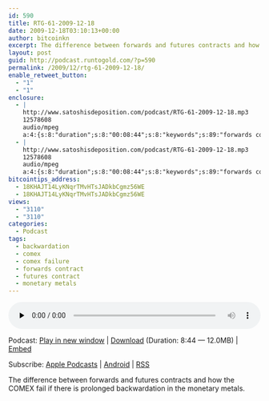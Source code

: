 ```yaml
---
id: 590
title: RTG-61-2009-12-18
date: 2009-12-18T03:10:13+00:00
author: bitcoinkn
excerpt: The difference between forwards and futures contracts and how the COMEX fail if there is prolonged backwardation in the monetary metals.
layout: post
guid: http://podcast.runtogold.com/?p=590
permalink: /2009/12/rtg-61-2009-12-18/
enable_retweet_button:
  - "1"
  - "1"
enclosure:
  - |
    http://www.satoshisdeposition.com/podcast/RTG-61-2009-12-18.mp3
    12578608
    audio/mpeg
    a:4:{s:8:"duration";s:8:"00:08:44";s:8:"keywords";s:89:"forwards contract, futures contract, comex, comex failure, backwardation, monetary metals";s:6:"author";s:17:"Trace Mayer, J.D.";s:8:"explicit";s:1:"0";}
  - |
    http://www.satoshisdeposition.com/podcast/RTG-61-2009-12-18.mp3
    12578608
    audio/mpeg
    a:4:{s:8:"duration";s:8:"00:08:44";s:8:"keywords";s:89:"forwards contract, futures contract, comex, comex failure, backwardation, monetary metals";s:6:"author";s:17:"Trace Mayer, J.D.";s:8:"explicit";s:1:"0";}
bitcointips_address:
  - 18KHAJT14LyKNqrTMvHTsJADkbCgmz56WE
  - 18KHAJT14LyKNqrTMvHTsJADkbCgmz56WE
views:
  - "3110"
  - "3110"
categories:
  - Podcast
tags:
  - backwardation
  - comex
  - comex failure
  - forwards contract
  - futures contract
  - monetary metals
---
```

<!--powerpress_player-->

<div class="powerpress_player" id="powerpress_player_5652">
  <audio class="wp-audio-shortcode" id="audio-590-63" preload="none" style="width: 100%;" controls="controls"><source type="audio/mpeg" src="http://media.blubrry.com/bitcoinruntogold/p/www.satoshisdeposition.com/podcast/RTG-61-2009-12-18.mp3?_=63" /><a href="http://media.blubrry.com/bitcoinruntogold/p/www.satoshisdeposition.com/podcast/RTG-61-2009-12-18.mp3">http://media.blubrry.com/bitcoinruntogold/p/www.satoshisdeposition.com/podcast/RTG-61-2009-12-18.mp3</a></audio>
</div>

<p class="powerpress_links powerpress_links_mp3">
  Podcast: <a href="http://media.blubrry.com/bitcoinruntogold/p/www.satoshisdeposition.com/podcast/RTG-61-2009-12-18.mp3" class="powerpress_link_pinw" target="_blank" title="Play in new window" onclick="return powerpress_pinw('https://www.bitcoin.kn/?powerpress_pinw=590-podcast');" rel="nofollow">Play in new window</a> | <a href="http://media.blubrry.com/bitcoinruntogold/s/www.satoshisdeposition.com/podcast/RTG-61-2009-12-18.mp3" class="powerpress_link_d" title="Download" rel="nofollow" download="RTG-61-2009-12-18.mp3">Download</a> (Duration: 8:44 &#8212; 12.0MB) | <a href="#" class="powerpress_link_e" title="Embed" onclick="return powerpress_show_embed('590-podcast');" rel="nofollow">Embed</a>
</p>

<p class="powerpress_embed_box" id="powerpress_embed_590-podcast" style="display: none;">
  <input id="powerpress_embed_590-podcast_t" type="text" value="<iframe width=&quot;320&quot; height=&quot;30&quot; src=&quot;https://www.bitcoin.kn/?powerpress_embed=590-podcast&amp;powerpress_player=mediaelement-audio&quot; frameborder=&quot;0&quot; scrolling=&quot;no&quot;></iframe>" onclick="javascript: this.select();" onfocus="javascript: this.select();" style="width: 70%;" readOnly />
</p>

<p class="powerpress_links powerpress_subscribe_links">
  Subscribe: <a href="https://itunes.apple.com/WebObjects/MZStore.woa/wa/viewPodcast?id=301670981&mt=2&ls=1#episodeGuid=http%3A%2F%2Fpodcast.runtogold.com%2F%3Fp%3D590" class="powerpress_link_subscribe powerpress_link_subscribe_itunes" title="Subscribe on Apple Podcasts" rel="nofollow">Apple Podcasts</a> | <a href="https://subscribeonandroid.com/www.bitcoin.kn/feed/podcast/" class="powerpress_link_subscribe powerpress_link_subscribe_android" title="Subscribe on Android" rel="nofollow">Android</a> | <a href="https://www.bitcoin.kn/feed/podcast/" class="powerpress_link_subscribe powerpress_link_subscribe_rss" title="Subscribe via RSS" rel="nofollow">RSS</a>
</p>

The difference between forwards and futures contracts and how the COMEX fail if there is prolonged backwardation in the monetary metals.